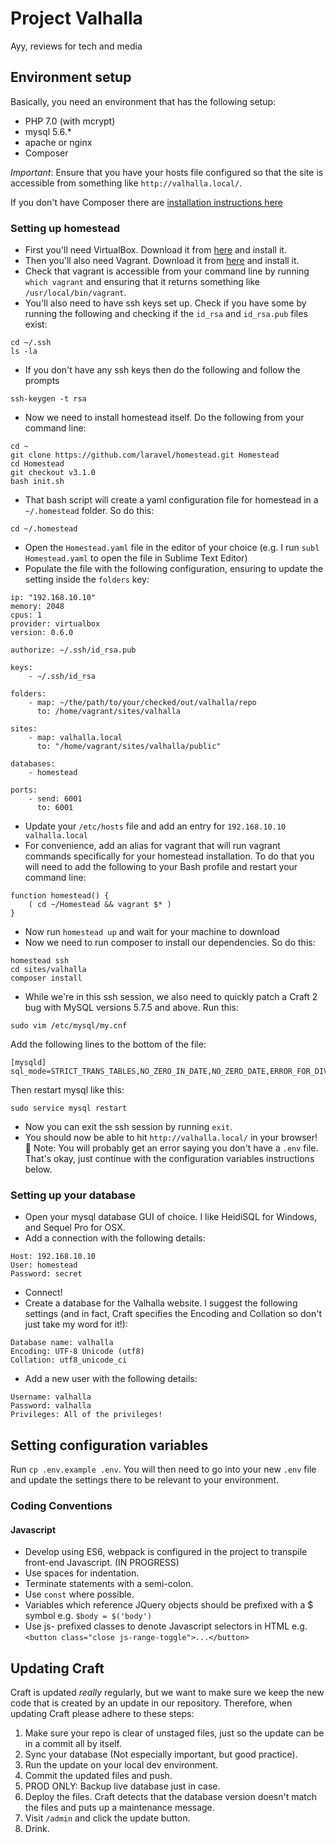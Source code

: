 # Project Valhalla
Ayy, reviews for tech and media

## Environment setup
Basically, you need an environment that has the following setup:
 - PHP 7.0 (with mcrypt)
 - mysql 5.6.*
 - apache or nginx
 - Composer

*Important*: Ensure that you have your hosts file configured so that the site is accessible from something like `http://valhalla.local/`.

If you don't have Composer there are [installation instructions here](https://getcomposer.org/doc/00-intro.md)

### Setting up homestead
- First you'll need VirtualBox. Download it from [here](https://www.virtualbox.org/wiki/Downloads) and install it.
- Then you'll also need Vagrant. Download it from [here](https://www.vagrantup.com/downloads.html) and install it.
- Check that vagrant is accessible from your command line by running `which vagrant` and ensuring that it returns something like `/usr/local/bin/vagrant`.
- You'll also need to have ssh keys set up. Check if you have some by running the following and checking if the `id_rsa` and `id_rsa.pub` files exist:
```
cd ~/.ssh
ls -la
```
- If you don't have any ssh keys then do the following and follow the prompts
```
ssh-keygen -t rsa
```
- Now we need to install homestead itself. Do the following from your command line:
```
cd ~
git clone https://github.com/laravel/homestead.git Homestead
cd Homestead
git checkout v3.1.0
bash init.sh
```
- That bash script will create a yaml configuration file for homestead in a `~/.homestead` folder. So do this:
```
cd ~/.homestead
```
- Open the `Homestead.yaml` file in the editor of your choice (e.g. I run `subl Homestead.yaml` to open the file in Sublime Text Editor)
- Populate the file with the following configuration, ensuring to update the setting inside the `folders` key:
```
ip: "192.168.10.10"
memory: 2048
cpus: 1
provider: virtualbox
version: 0.6.0

authorize: ~/.ssh/id_rsa.pub

keys:
    - ~/.ssh/id_rsa

folders:
    - map: ~/the/path/to/your/checked/out/valhalla/repo
      to: /home/vagrant/sites/valhalla

sites:
    - map: valhalla.local
      to: "/home/vagrant/sites/valhalla/public"

databases:
    - homestead

ports:
    - send: 6001
      to: 6001
```
- Update your `/etc/hosts` file and add an entry for `192.168.10.10  valhalla.local`
- For convenience, add an alias for vagrant that will run vagrant commands specifically for your homestead installation. To do that you will need to add the following to your Bash profile and restart your command line:
```
function homestead() {
    ( cd ~/Homestead && vagrant $* )
}
```
- Now run `homestead up` and wait for your machine to download
- Now we need to run composer to install our dependencies. So do this:
```
homestead ssh
cd sites/valhalla
composer install
```
- While we're in this ssh session, we also need to quickly patch a Craft 2 bug with MySQL versions 5.7.5 and above. Run this:
```
sudo vim /etc/mysql/my.cnf
```

Add the following lines to the bottom of the file:
```
[mysqld]
sql_mode=STRICT_TRANS_TABLES,NO_ZERO_IN_DATE,NO_ZERO_DATE,ERROR_FOR_DIVISION_BY_ZERO,NO_AUTO_CREATE_USER,NO_ENGINE_SUBSTITUTION
```

Then restart mysql like this:
```
sudo service mysql restart
```
- Now you can exit the ssh session by running `exit`.
- You should now be able to hit `http://valhalla.local/` in your browser! 🎉 Note: You will probably get an error saying you don't have a `.env` file. That's okay, just continue with the configuration variables instructions below.

### Setting up your database
- Open your mysql database GUI of choice. I like HeidiSQL for Windows, and Sequel Pro for OSX.
- Add a connection with the following details:
```
Host: 192.168.10.10
User: homestead
Password: secret
```
- Connect!
- Create a database for the Valhalla website. I suggest the following settings (and in fact, Craft specifies the Encoding and Collation so don't just take my word for it!):
```
Database name: valhalla
Encoding: UTF-8 Unicode (utf8)
Collation: utf8_unicode_ci
```
- Add a new user with the following details:
```
Username: valhalla
Password: valhalla
Privileges: All of the privileges!
```

## Setting configuration variables
Run `cp .env.example .env`. You will then need to go into your new `.env` file and update the settings there to be relevant to your environment.

### Coding Conventions

#### Javascript
- Develop using ES6, webpack is configured in the project to transpile front-end Javascript. (IN PROGRESS)
- Use spaces for indentation.
- Terminate statements with a semi-colon.
- Use `const` where possible.
- Variables which reference JQuery objects should be prefixed with a $ symbol e.g. `$body = $('body')`
- Use js- prefixed classes to denote Javascript selectors in HTML e.g. `<button class="close js-range-toggle">...</button>`


## Updating Craft
Craft is updated _really_ regularly, but we want to make sure we keep the new code that is created by an update in our repository. Therefore, when updating Craft please adhere to these steps:
1. Make sure your repo is clear of unstaged files, just so the update can be in a commit all by itself.
2. Sync your database (Not especially important, but good practice).
3. Run the update on your local dev environment.
4. Commit the updated files and push.
5. PROD ONLY: Backup live database just in case.
6. Deploy the files. Craft detects that the database version doesn't match the files and puts up a maintenance message.
7. Visit `/admin` and click the update button.
8. Drink.

